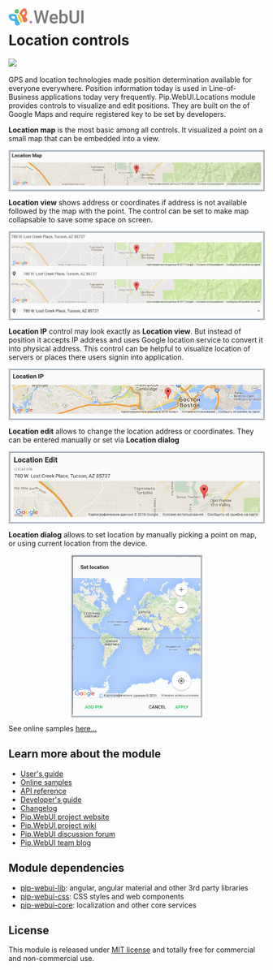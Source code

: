 # <img src="https://github.com/pip-webui/pip-webui/raw/master/doc/Logo.png" alt="Pip.WebUI Logo" style="max-width:30%"> <br/> Location controls

![](https://img.shields.io/badge/license-MIT-blue.svg)

GPS and location technologies made position determination available for everyone everywhere. 
Position information today is used in Line-of-Business applications today very frequently.
Pip.WebUI.Locations module provides controls to visualize and edit positions. 
They are built on the of Google Maps and require registered key to be set by developers.

**Location map** is the most basic among all controls. It visualized a point on a small map that can be embedded into a view.

<a href="https://github.com/pip-webui/pip-webui-locations/raw/master/doc/images/img-location-map.png" style="border: 3px ridge #c8d2df; margin: auto; display: inline-block">
    <img src="https://github.com/pip-webui/pip-webui-locations/raw/master/doc/images/img-location-map.png"/>
</a>

**Location view** shows address or coordinates if address is not available followed by the map with the point.
The control can be set to make map collapsable to save some space on screen.

<a href="https://github.com/pip-webui/pip-webui-locations/raw/master/doc/images/img-location-view.png" style="border: 3px ridge #c8d2df; margin: auto; display: inline-block">
    <img src="https://github.com/pip-webui/pip-webui-locations/raw/master/doc/images/img-location-view.png"/>
</a>

**Location IP** control may look exactly as **Location view**. But instead of position it accepts IP address and uses Google location service to convert it into physical address. This control can be helpful to visualize location of servers or places there users signin into application.

<a href="https://github.com/pip-webui/pip-webui-locations/raw/master/doc/images/img-location-ip.png" style="border: 3px ridge #c8d2df; margin: auto; display: inline-block">
    <img src="https://github.com/pip-webui/pip-webui-locations/raw/master/doc/images/img-location-ip.png"/>
</a>

**Location edit** allows to change the location address or coordinates. They can be entered manually or set via **Location dialog**

<a href="https://github.com/pip-webui/pip-webui-locations/raw/master/doc/images/img-location-edit-view.png" style="border: 3px ridge #c8d2df; margin: auto; display: inline-block">
    <img src="https://github.com/pip-webui/pip-webui-locations/raw/master/doc/images/img-location-edit-view.png"/>
</a>

**Location dialog** allows to set location by manually picking a point on map, or using current location from the device.

<a href="https://github.com/pip-webui/pip-webui-locations/raw/master/doc/images/img-location-dialog.png" style="border: 3px ridge #c8d2df; width: 50%; margin: auto; display: block">
    <img src="https://github.com/pip-webui/pip-webui-locations/raw/master/doc/images/img-location-dialog.png"/>
</a>

See online samples [here...](http://webui.pipdevs.com/pip-webui-locations/index.html#/location)

## Learn more about the module

- [User's guide](https://github.com/pip-webui/pip-webui-locations/blob/master/doc/UsersGuide.md)
- [Online samples](http://webui.pipdevs.com/pip-webui-locations/index.html)
- [API reference](http://webui-api.pipdevs.com/pip-webui-locations/index.html)
- [Developer's guide](https://github.com/pip-webui/pip-webui-locations/blob/master/doc/DevelopersGuide.md)
- [Changelog](https://github.com/pip-webui/pip-webui-locations/blob/master/CHANGELOG.md)
- [Pip.WebUI project website](http://www.pipwebui.org)
- [Pip.WebUI project wiki](https://github.com/pip-webui/pip-webui/wiki)
- [Pip.WebUI discussion forum](https://groups.google.com/forum/#!forum/pip-webui)
- [Pip.WebUI team blog](https://pip-webui.blogspot.com/)

## <a name="dependencies"></a>Module dependencies

* [pip-webui-lib](https://github.com/pip-webui/pip-webui-lib): angular, angular material and other 3rd party libraries
* [pip-webui-css](https://github.com/pip-webui/pip-webui-css): CSS styles and web components
* [pip-webui-core](https://github.com/pip-webui/pip-webui-core): localization and other core services

## <a name="license"></a>License

This module is released under [MIT license](License) and totally free for commercial and non-commercial use.
